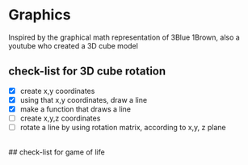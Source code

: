 # Graphics
Inspired by the graphical math representation of 3Blue 1Brown, also a youtube who created a 3D cube model
<br />
## check-list for 3D cube rotation
- [X] create x,y coordinates
- [X] using that x,y coordinates, draw a line
- [X] make a function that draws a line
- [ ] create x,y,z coordinates
- [ ] rotate a line by using rotation matrix, according to x,y, z plane
<br />
## check-list for game of life

